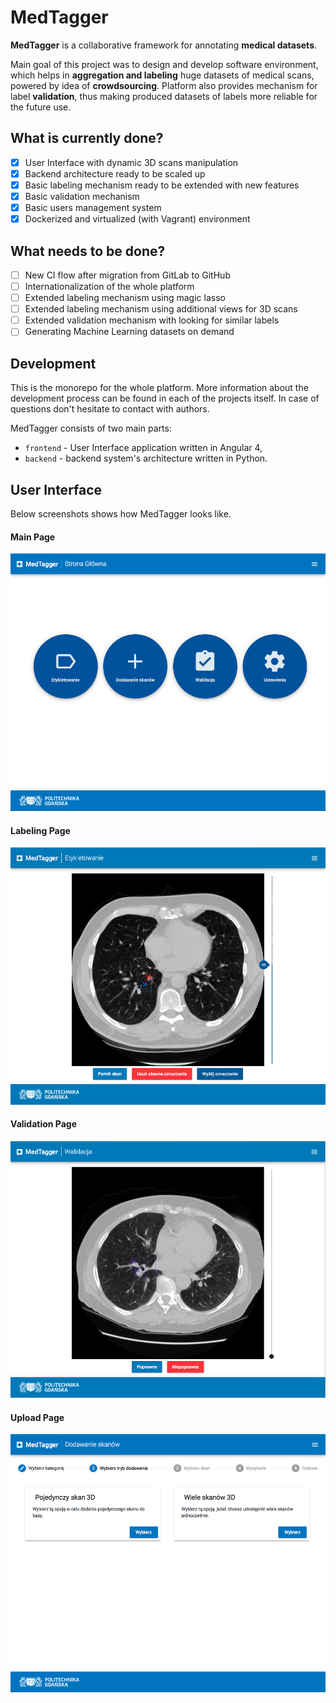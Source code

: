 # MedTagger
**MedTagger** is a collaborative framework for annotating **medical datasets**.

Main goal of this project was to design and develop software environment,
which helps in **aggregation and labeling** huge datasets of medical scans,
powered by idea of **crowdsourcing**. Platform also provides mechanism for
label **validation**, thus making produced datasets of labels more reliable
for the future use.

## What is currently done?
 - [x] User Interface with dynamic 3D scans manipulation
 - [x] Backend architecture ready to be scaled up
 - [x] Basic labeling mechanism ready to be extended with new features
 - [x] Basic validation mechanism
 - [x] Basic users management system
 - [x] Dockerized and virtualized (with Vagrant) environment   

## What needs to be done?
 - [ ] New CI flow after migration from GitLab to GitHub
 - [ ] Internationalization of the whole platform
 - [ ] Extended labeling mechanism using magic lasso
 - [ ] Extended labeling mechanism using additional views for 3D scans
 - [ ] Extended validation mechanism with looking for similar labels
 - [ ] Generating Machine Learning datasets on demand

## Development
This is the monorepo for the whole platform. More information about the
development process can be found in each of the projects itself. In case
of questions don't hesitate to contact with authors.

MedTagger consists of two main parts:
 - `frontend` - User Interface application written in Angular 4,
 - `backend` - backend system's architecture written in Python.

## User Interface
Below screenshots shows how MedTagger looks like.

#### Main Page
![Main Page](./docs/assets/main_page.png)

#### Labeling Page
![Labeling Page](./docs/assets/labeling_page.png)

#### Validation Page
![Validation Page](./docs/assets/validation_page.png)

#### Upload Page
![Upload Page](./docs/assets/upload_page.png)
